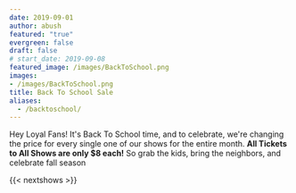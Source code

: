 ```yaml
---
date: 2019-09-01
author: abush
featured: "true"
evergreen: false
draft: false
# start_date: 2019-09-08
featured_image: /images/BackToSchool.png
images:
- /images/BackToSchool.png
title: Back To School Sale
aliases:
  - /backtoschool/
---
```


Hey Loyal Fans! It's Back To School time, and to celebrate, we're changing the price for every single one of our shows for the entire month. **All Tickets to All Shows are only $8 each!** So grab the kids, bring the neighbors, and celebrate fall season

{{< nextshows >}}
